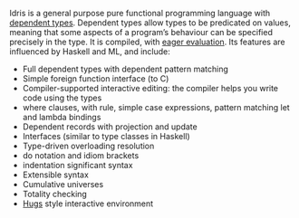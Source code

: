 Idris is a general purpose pure functional programming language with [dependent types](http://en.wikipedia.org/wiki/Dependent_type). 
Dependent types allow types to be predicated on values, 
meaning that some aspects of a program’s behaviour can be specified precisely in the type. 
It is compiled, with  [eager evaluation](http://en.wikipedia.org/wiki/Eager_evaluation). 
Its features are influenced by Haskell and ML, and include:

 *  Full dependent types with dependent pattern matching
 *  Simple foreign function interface (to C)
 *  Compiler-supported interactive editing: the compiler helps you write code using the types
 *  where clauses, with rule, simple case expressions, pattern matching let and lambda bindings
 *  Dependent records with projection and update
 *  Interfaces (similar to type classes in Haskell)
 *  Type-driven overloading resolution
 *  do notation and idiom brackets
 *  indentation significant syntax
 *  Extensible syntax
 *  Cumulative universes
 *  Totality checking
 *  [Hugs](http://www.haskell.org/hugs/) style interactive environment
